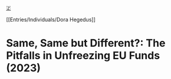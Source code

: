 [🇿](zotero://select/library/items/T7K8R22E)

[[Entries/Individuals/Dora Hegedus]] 
# Same, Same but Different?: The Pitfalls in Unfreezing EU Funds (2023)

